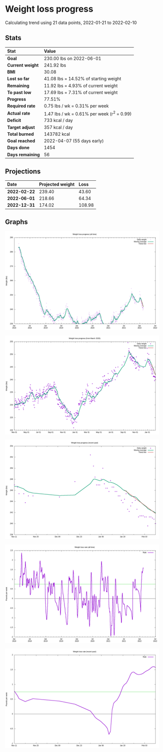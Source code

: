 # Weight loss progress

Calculating trend using 21 data points, 2022-01-21 to 2022-02-10

## Stats

Stat|Value
:-|:-
**Goal**|230.00 lbs on 2022-06-01
**Current weight**|241.92 lbs
**BMI**|30.08
**Lost so far**|41.08 lbs = 14.52% of starting weight
**Remaining**|11.92 lbs =  4.93% of current  weight
**To past low**|17.69 lbs =  7.31% of current  weight
**Progress**|77.51%
**Required rate**|0.75 lbs / wk = 0.31% per week
**Actual rate**|1.47 lbs / wk = 0.61% per week  (r<sup>2</sup> = 0.99)
**Deficit**|733 kcal / day
**Target adjust**|357 kcal / day
**Total burned**|143782 kcal
**Goal reached**|2022-04-07 (55 days early)
**Days done**|1454
**Days remaining**|56

## Projections

Date|Projected weight|Loss
:-|:-|:-
**2022-02-22**|239.40|43.60
**2022-06-01**|218.66|64.34
**2022-12-31**|174.02|108.98

## Graphs

![](weight-graph-alltime.png)

![](weight-graph-covid.png)

![](weight-graph-recent.png)

![](rate-graph-alltime.png)

![](rate-graph-recent.png)
